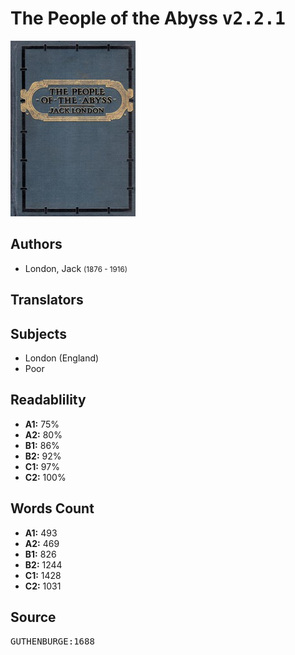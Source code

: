 # The People of the Abyss <kbd>v2.2.1</kbd>

![](./cover.medium.jpg "")

## Authors


 - London, Jack <small>(1876 - 1916)</small>

## Translators



## Subjects


 - London (England)
 - Poor

## Readablility


 - **A1:** 75%
 - **A2:** 80%
 - **B1:** 86%
 - **B2:** 92%
 - **C1:** 97%
 - **C2:** 100%

## Words Count


 - **A1:** 493
 - **A2:** 469
 - **B1:** 826
 - **B2:** 1244
 - **C1:** 1428
 - **C2:** 1031

## Source


<kbd>GUTHENBURGE:1688</kbd>
